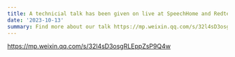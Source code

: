 ```yaml
---
title: A technicial talk has been given on live at SpeechHome and Redtech
date: '2023-10-13'
summary: Find more about our talk https://mp.weixin.qq.com/s/32l4sD3osgRLEppZsP9Q4w
---
```

https://mp.weixin.qq.com/s/32l4sD3osgRLEppZsP9Q4w

